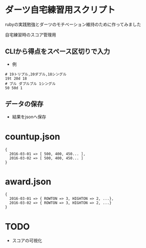 # ダーツ自宅練習用スクリプト

rubyの実践勉強とダーツのモチベーション維持のために作ってみました

自宅練習時のスコア管理用

## CLIから得点をスペース区切りで入力

- 例

```
# 19トリプル,20ダブル,18シングル
19t 20d 18
# ブル ダブルブル 1シングル
50 50d 1
```

## データの保存
- 結果をjsonへ保存

# countup.json

```
{
  2016-03-01 => [ 500, 400, 450... ],
  2016-03-02 => [ 500, 400, 450... ]
}
```

# award.json

```
{
  2016-03-01 => { ROWTON => 3, HIGHTON => 2, ...},
  2016-03-02 => { ROWTON => 3, HIGHTON => 2, ...}
}
```

# TODO
- スコアの可視化


